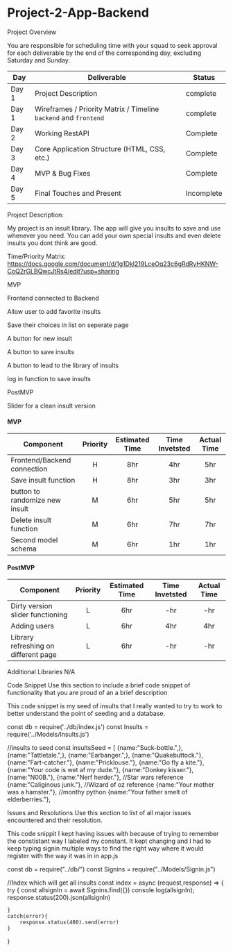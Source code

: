 # Project-2-App-Backend


Project Overview

You are responsible for scheduling time with your squad to seek approval for each deliverable by the end of the corresponding day, excluding Saturday and Sunday.

|  Day | Deliverable | Status
|---|---| ---|
|Day 1| Project Description | complete
|Day 1| Wireframes / Priority Matrix / Timeline `backend` and `frontend`| complete
|Day 2| Working RestAPI | Complete
|Day 3| Core Application Structure (HTML, CSS, etc.) | Complete
|Day 4| MVP & Bug Fixes | Complete
|Day 5| Final Touches and Present | Incomplete

Project Description:

My project is an insult library. The app will give you insults to save and use whenever you need. You can add your own special insults and even delete insults you dont think are good.





Time/Priority Matrix:
https://docs.google.com/document/d/1g1Dkl219LceOq23c6gRdRyHKNW-CoQ2rGLBQwcJtRs4/edit?usp=sharing


MVP 

Frontend connected to Backend

Allow user to add favorite insults

Save their choices in list on seperate page

A button for new insult

A button to save insults

A button to lead to the library of insults

log in function to save insults


PostMVP

Slider for a clean insult version

#### MVP
| Component | Priority | Estimated Time | Time Invetsted | Actual Time |
| --- | :---: |  :---: | :---: | :---: |
| Frontend/Backend connection | H | 8hr | 4hr | 5hr|
| Save insult function| H | 8hr | 3hr | 3hr|
| button to randomize new insult| M | 6hr | 5hr | 5hr|
| Delete insult function | M | 6hr | 7hr | 7hr|
|Second model schema | M | 6hr | 1hr | 1hr|




#### PostMVP
| Component | Priority | Estimated Time | Time Invetsted | Actual Time |
| --- | :---: |  :---: | :---: | :---: |
| Dirty version slider functioning | L | 6hr | -hr | -hr|
| Adding users  | L | 6hr | 4hr | 4hr|
| Library refreshing on different page| L | 6hr | -hr | -hr|


Additional Libraries
N/A



Code Snippet
Use this section to include a brief code snippet of functionality that you are proud of an a brief description

This code snippet is my seed of insults that I really wanted to try to work to better understand the point of seeding and a database.

const db = require('../db/index.js')
const Insults = require('../Models/Insults.js')

//insults to seed
const insultsSeed = [
    {name:"Suck-bottle.",},
    {name:"Tattletale.",},
    {name:"Earbanger.",},
    {name:"Quakebuttock."},
    {name:"Fart-catcher."},
    {name:"Pricklouse."},
    {name:"Go fly a kite."},
    {name:"Your code is wet af my dude."},
    {name:"Donkey kisser."},
    {name:"N00B."},
    {name:"Nerf herder."}, //Star wars reference
    {name:"Caliginous junk."}, //Wizard of oz reference
    {name:"Your mother was a hamster."}, //monthy python
    {name:"Your father smelt of elderberries."},


Issues and Resolutions
Use this section to list of all major issues encountered and their resolution.

This code snippit I kept having issues with because of trying to remember the constistant way I labeled my constant. It kept changing and I had to keep typing signin multiple ways to find the right way where it would register with the way it was in in app.js

const db = require("../db/")
const Signins = require("../Models/Signin.js")


//Index which will get all insults
const index = async (request,response) => {
    try {
    const allsignIn = await Signins.find({})
    console.log(allsignIn);
    response.status(200).json(allsignIn)
    
    }
    catch(error){
        response.status(400).send(error)
    }
}

